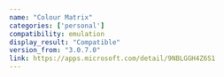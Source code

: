 ```yaml
---
name: "Colour Matrix"
categories: ['personal']
compatibility: emulation
display_result: "Compatible"
version_from: "3.0.7.0"
link: https://apps.microsoft.com/detail/9NBLGGH4Z6S1
---
```

